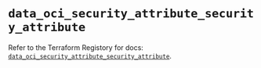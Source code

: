 # `data_oci_security_attribute_security_attribute`

Refer to the Terraform Registory for docs: [`data_oci_security_attribute_security_attribute`](https://registry.terraform.io/providers/oracle/oci/6.18.0/docs/data-sources/security_attribute_security_attribute).
